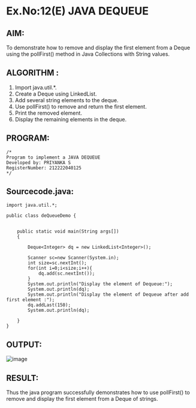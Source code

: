 # Ex.No:12(E) JAVA DEQUEUE

## AIM:

To demonstrate how to remove and display the first element from a Deque using the pollFirst() method in Java Collections with String values.

## ALGORITHM :

1. Import java.util.\*.
2. Create a Deque using LinkedList.
3. Add several string elements to the deque.
4. Use pollFirst() to remove and return the first element.
5. Print the removed element.
6. Display the remaining elements in the deque.

## PROGRAM:

```
/*
Program to implement a JAVA DEQUEUE
Developed by: PRIYANKA S
RegisterNumber: 212222040125
*/
```

## Sourcecode.java:

```
import java.util.*;

public class deQueueDemo {


	public static void main(String args[])
	{

		Deque<Integer> dq = new LinkedList<Integer>();

	    Scanner sc=new Scanner(System.in);
	    int size=sc.nextInt();
	    for(int i=0;i<size;i++){
	        dq.add(sc.nextInt());
	    }
	    System.out.println("Display the element of Dequeue:");
		System.out.println(dq);
        System.out.println("Display the element of Dequeue after add first element :");
        dq.addLast(150);
		System.out.println(dq);

	}
}
```

## OUTPUT:

![image](https://github.com/user-attachments/assets/1e62a533-9914-4388-a0d2-85efe9f57251)

## RESULT:

Thus the java program successfully demonstrates how to use pollFirst() to remove and display the first element from a Deque of strings.
